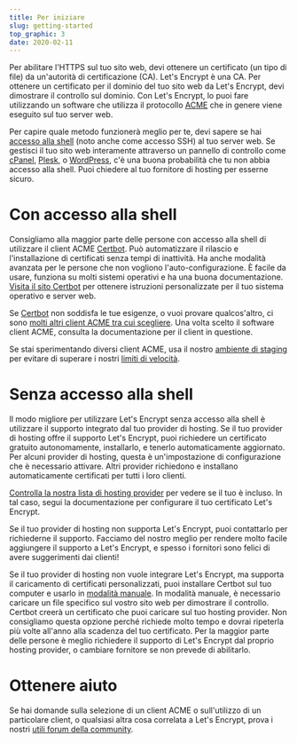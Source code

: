 ```yaml
---
title: Per iniziare
slug: getting-started
top_graphic: 3
date: 2020-02-11
---
```


Per abilitare l'HTTPS sul tuo sito web, devi ottenere un certificato (un tipo di file) da un'autorità di certificazione (CA). Let's Encrypt è una CA. Per ottenere un certificato per il dominio del tuo sito web da Let's Encrypt, devi dimostrare il controllo sul dominio. Con Let's Encrypt, lo puoi fare utilizzando un software che utilizza il protocollo [ACME](https://tools.ietf.org/html/rfc8555) che in genere viene eseguito sul tuo server web.

Per capire quale metodo funzionerà meglio per te, devi sapere se hai [accesso alla shell](https://en.wikipedia.org/wiki/Shell_account) (noto anche come accesso SSH) al tuo server web. Se gestisci il tuo sito web interamente attraverso un pannello di controllo come [cPanel](https://cpanel.net/), [Plesk](https://www.plesk.com/), o [WordPress](https://wordpress.org/), c'è una buona probabilità che tu non abbia accesso alla shell. Puoi chiedere al tuo fornitore di hosting per esserne sicuro.

# Con accesso alla shell

Consigliamo alla maggior parte delle persone con accesso alla shell di utilizzare il client ACME [Certbot](https://certbot.eff.org/ "Certbot"). Può automatizzare il rilascio e l'installazione di certificati senza tempi di inattività. Ha anche modalità avanzata per le persone che non vogliono l'auto-configurazione. È facile da usare, funziona su molti sistemi operativi e ha una buona documentazione. [Visita il sito Certbot](https://certbot.eff.org/ "Certbot") per ottenere istruzioni personalizzate per il tuo sistema operativo e server web.

Se [Certbot](https://certbot.eff.org/ "Certbot") non soddisfa le tue esigenze, o vuoi provare qualcos'altro, ci sono [molti altri client ACME tra cui scegliere](/docs/client-options).  Una volta scelto il software client ACME, consulta la documentazione per il client in questione.

Se stai sperimentando diversi client ACME, usa il nostro [ambiente di staging](/docs/staging-environment) per evitare di superare i nostri [limiti di velocità](/docs/rate-limits).

# Senza accesso alla shell

Il modo migliore per utilizzare Let's Encrypt senza accesso alla shell è utilizzare il supporto integrato dal tuo provider di hosting. Se il tuo provider di hosting offre il supporto Let's Encrypt, puoi richiedere un certificato gratuito autonomamente, installarlo, e tenerlo automaticamente aggiornato. Per alcuni provider di hosting, questa è un'impostazione di configurazione che è necessario attivare. Altri provider richiedono e installano automaticamente certificati per tutti i loro clienti.

[Controlla la nostra lista di hosting provider](https://community.letsencrypt.org/t/web-hosting-who-support-lets-encrypt/6920) per vedere se il tuo è incluso. In tal caso, segui la documentazione per configurare il tuo certificato Let's Encrypt.

Se il tuo provider di hosting non supporta Let's Encrypt, puoi contattarlo per richiederne il supporto. Facciamo del nostro meglio per rendere molto facile aggiungere il supporto a Let's Encrypt, e spesso i fornitori sono felici di avere suggerimenti dai clienti!

Se il tuo provider di hosting non vuole integrare Let's Encrypt, ma supporta il caricamento di certificati personalizzati, puoi installare Certbot sul tuo computer e usarlo in [modalità manuale](https://certbot.eff.org/docs/using.html#manual). In modalità manuale, è necessario caricare un file specifico sul vostro sito web per dimostrare il controllo. Certbot creerà un certificato che puoi caricare sul tuo hosting provider. Non consigliamo questa opzione perché richiede molto tempo e dovrai ripeterla più volte all'anno alla scadenza del tuo certificato. Per la maggior parte delle persone è meglio richiedere il supporto di Let's Encrypt dal proprio hosting provider, o cambiare fornitore se non prevede di abilitarlo.

# Ottenere aiuto

Se hai domande sulla selezione di un client ACME o sull'utilizzo di un particolare client, o qualsiasi altra cosa correlata a Let's Encrypt, prova i nostri [utili forum della community](https://community.letsencrypt.org/).
